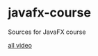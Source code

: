# javafx-course
Sources for JavaFX course

[all video](https://www.youtube.com/watch?v=db2wxZ1yDl8&list=PLwwk4BHih4fi1rkT7XAHrwya3Qjuo63AK)
